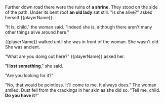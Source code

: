 Further down road there were the ruins of **a shrine**. They stood on the side of the path. Under its bent roof **an old lady** sat still. "Is she alive?" asked herself {{playerName}}.

"It is, child," the woman said. "Indeed she is, although there aren't many other things alive around here."

{{playerName}} walked until she was in front of the woman. She wasn't old. She was ancient.

"What are you doing out here?" {{playerName}} asked her.

"**I lost something**," she said.

"Are you looking for it?"

"No, that would be pointless. It'll come to me. It always does." The woman smiled. Dust fell from the crackings in her skin as she did so. "Tell me, child. **Do you have it**?"
